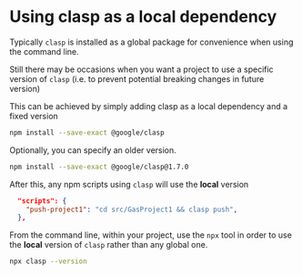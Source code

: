 # Using clasp as a local dependency

Typically `clasp` is installed as a global package for convenience when using the command line.

Still there may be occasions when you want a project to use a specific version of `clasp` (i.e. to prevent potential breaking changes in future version)

This can be achieved by simply adding clasp as a local dependency and a fixed version

```sh
npm install --save-exact @google/clasp
```

Optionally, you can specify an older version.

```sh
npm install --save-exact @google/clasp@1.7.0
```

After this, any npm scripts using `clasp` will use the **local** version

```json
  "scripts": {
    "push-project1": "cd src/GasProject1 && clasp push",
  },
```

From the command line, within your project, use the `npx` tool in order to use the **local** version of `clasp` rather than any global one.

```sh
npx clasp --version
```
